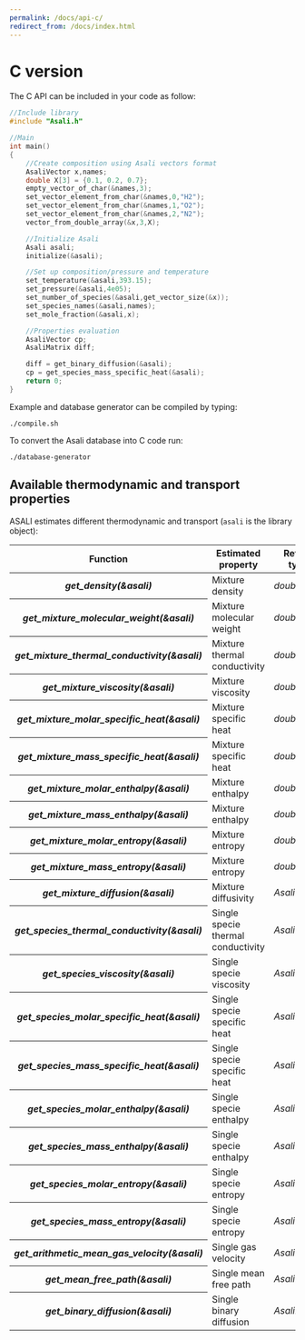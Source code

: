 ```yaml
---
permalink: /docs/api-c/
redirect_from: /docs/index.html
---
```


# **C version**
The C API can be included in your code as follow:  
```c
//Include library
#include "Asali.h"

//Main
int main()
{
    //Create composition using Asali vectors format
    AsaliVector x,names;
    double X[3] = {0.1, 0.2, 0.7};
    empty_vector_of_char(&names,3);
    set_vector_element_from_char(&names,0,"H2");
    set_vector_element_from_char(&names,1,"O2");
    set_vector_element_from_char(&names,2,"N2");
    vector_from_double_array(&x,3,X);

    //Initialize Asali
    Asali asali;
    initialize(&asali);

    //Set up composition/pressure and temperature
    set_temperature(&asali,393.15);
    set_pressure(&asali,4e05);
    set_number_of_species(&asali,get_vector_size(&x));
    set_species_names(&asali,names);
    set_mole_fraction(&asali,x);

    //Properties evaluation
    AsaliVector cp;
    AsaliMatrix diff;

    diff = get_binary_diffusion(&asali);
    cp = get_species_mass_specific_heat(&asali);
    return 0;
}
```
Example and database generator can be compiled by typing:
```
./compile.sh
```

To convert the Asali database into C code run:
```
./database-generator
```
## **Available thermodynamic and transport properties**
ASALI estimates different thermodynamic and transport (`asali` is the library object):
<table class="table table-striped">
    <thead>
        <tr>
            <th scope="row">Function</th>
            <th>Estimated property</th>
            <th>Return type</th>
            <th>Unit dimension</th>
        </tr>
    </thead>
    <tbody>
        <tr>
            <th scope="row"><b><i>get_density(&asali)</i></b></th>
            <td>Mixture density</td>
            <td><i>double</i></td>
            <td>kg/m<sup>3</sup></td>
        </tr>
        <tr>
            <th scope="row"><b><i>get_mixture_molecular_weight(&asali)</i></b></th>
            <td>Mixture molecular weight</td>
            <td><i>double</i></td>
            <td>g/mol</td>
        </tr>
        <tr>
            <th scope="row"><b><i>get_mixture_thermal_conductivity(&asali)</i></b></th>
            <td>Mixture thermal conductivity</td>
            <td><i>double</i></td>
            <td>W/m/K</td>
        </tr>
        <tr>
            <th scope="row"><b><i>get_mixture_viscosity(&asali)</i></b></th>
            <td>Mixture viscosity</td>
            <td><i>double</i></td>
            <td>Pa*s</td>
        </tr>
        <tr>
            <th scope="row"><b><i>get_mixture_molar_specific_heat(&asali)</i></b></th>
            <td>Mixture specific heat</td>
            <td><i>double</i></td>
            <td>J/kmol/K</td>
        </tr>
        <tr>
            <th scope="row"><b><i>get_mixture_mass_specific_heat(&asali)</i></b></th>
            <td>Mixture specific heat</td>
            <td><i>double</i></td>
            <td>J/kg/K</td>
        </tr>
        <tr>
            <th scope="row"><b><i>get_mixture_molar_enthalpy(&asali)</i></b></th>
            <td>Mixture enthalpy</td>
            <td><i>double</i></td>
            <td>J/kmol</td>
        </tr>
        <tr>
            <th scope="row"><b><i>get_mixture_mass_enthalpy(&asali)</i></b></th>
            <td>Mixture enthalpy</td>
            <td><i>double</i></td>
            <td>J/kg</td>
        </tr>
        <tr>
            <th scope="row"><b><i>get_mixture_molar_entropy(&asali)</i></b></th>
            <td>Mixture entropy</td>
            <td><i>double</i></td>
            <td>J/kmol/K</td>
        </tr>
        <tr>
            <th scope="row"><b><i>get_mixture_mass_entropy(&asali)</i></b></th>
            <td>Mixture entropy</td>
            <td><i>double</i></td>
            <td>J/kg/K</td>
        </tr>
        <tr>
            <th scope="row"><b><i>get_mixture_diffusion(&asali)</i></b></th>
            <td>Mixture diffusivity</td>
            <td><i>AsaliVector</i></td>
            <td>m<sup>2</sup>/s</td>
        </tr>
        <tr>
            <th scope="row"><b><i>get_species_thermal_conductivity(&asali)</i></b></th>
            <td>Single specie thermal conductivity</td>
            <td><i>AsaliVector</i></td>
            <td>W/m/K</td>
        </tr>
        <tr>
            <th scope="row"><b><i>get_species_viscosity(&asali)</i></b></th>
            <td>Single specie viscosity</td>
            <td><i>AsaliVector</i></td>
            <td>Pa*s</td>
        </tr>
        <tr>
            <th scope="row"><b><i>get_species_molar_specific_heat(&asali)</i></b></th>
            <td>Single specie specific heat</td>
            <td><i>AsaliVector</i></td>
            <td>J/kmol/K</td>
        </tr>
        <tr>
            <th scope="row"><b><i>get_species_mass_specific_heat(&asali)</i></b></th>
            <td>Single specie specific heat</td>
            <td><i>AsaliVector</i></td>
            <td>J/kg/K</td>
        </tr>
        <tr>
            <th scope="row"><b><i>get_species_molar_enthalpy(&asali)</i></b></th>
            <td>Single specie enthalpy</td>
            <td><i>AsaliVector</i></td>
            <td>J/kmol</td>
        </tr>
        <tr>
            <th scope="row"><b><i>get_species_mass_enthalpy(&asali)</i></b></th>
            <td>Single specie enthalpy</td>
            <td><i>AsaliVector</i></td>
            <td>J/kg</td>
        </tr>
        <tr>
            <th scope="row"><b><i>get_species_molar_entropy(&asali)</i></b></th>
            <td>Single specie entropy</td>
            <td><i>AsaliVector</i></td>
            <td>J/kmol/K</td>
        </tr>
        <tr>
            <th scope="row"><b><i>get_species_mass_entropy(&asali)</i></b></th>
            <td>Single specie entropy</td>
            <td><i>AsaliVector</i></td>
            <td>J/kg/K</td>
        </tr>
        <tr>
            <th scope="row"><b><i>get_arithmetic_mean_gas_velocity(&asali)</i></b></th>
            <td>Single gas velocity</td>
            <td><i>AsaliVector</i></td>
            <td>m/s</td>
        </tr>
        <tr>
            <th scope="row"><b><i>get_mean_free_path(&asali)</i></b></th>
            <td>Single mean free path</td>
            <td><i>AsaliVector</i></td>
            <td>m</td>
        </tr>
        <tr>
            <th scope="row"><b><i>get_binary_diffusion(&asali)</i></b></th>
            <td>Single binary diffusion</td>
            <td><i>AsaliMatrix</i></td>
            <td>m<sup>2</sup>/s</td>
        </tr>
    </tbody>
</table>